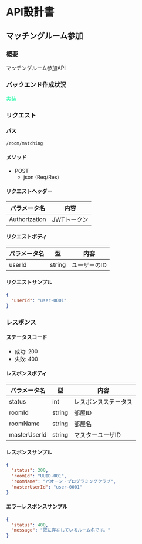 # API設計書


<!----
未実装：#b22222
実装中：#87cefa
実装：#00fa9a
--->


## マッチングルーム参加


### 概要

マッチングルーム参加API

### バックエンド作成状況
<font color="#00fa9a">実装</font>

### リクエスト

#### パス

`/room/matching`

#### メソッド
- POST
  - json (Req/Res)

#### リクエストヘッダー

| パラメータ名       | 内容      |
|--------------|---------|
| Authorization       | JWTトークン |

#### リクエストボディ

| パラメータ名   | 型      | 内容      |
|----------|--------|---------|
| userId   | string | ユーザーのID |



#### リクエストサンプル

```JSON
{
  "userId": "user-0001"
}
```

### レスポンス

#### ステータスコード

- 成功: 200
- 失敗: 400


#### レスポンスボディ

| パラメータ名   | 型      | 内容         |
|----------|--------|------------|
| status   | int    | レスポンスステータス |
| roomId   | string | 部屋ID       |
| roomName | string | 部屋名        |
| masterUserId | string | マスターユーザID  |

#### レスポンスサンプル

```JSON
{
  "status": 200,
  "roomId": "UUID-001",
  "roomName": "パオーン・プログラミングクラブ",
  "masterUserId": "user-0001"
}
```

#### エラーレスポンスサンプル
```JSON
{
  "status": 400, 
  "message": "既に存在しているルーム名です。"
}
```






